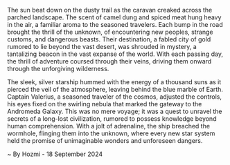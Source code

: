 
The sun beat down on the dusty trail as the caravan creaked across the parched landscape.  The scent of camel dung and spiced meat hung heavy in the air, a familiar aroma to the seasoned travelers.  Each bump in the road brought the thrill of the unknown, of encountering new peoples, strange customs, and dangerous beasts.  Their destination, a fabled city of gold rumored to lie beyond the vast desert, was shrouded in mystery, a tantalizing beacon in the vast expanse of the world.  With each passing day, the thrill of adventure coursed through their veins, driving them onward through the unforgiving wilderness.

The sleek, silver starship hummed with the energy of a thousand suns as it pierced the veil of the atmosphere, leaving behind the blue marble of Earth.  Captain Valerius, a seasoned traveler of the cosmos, adjusted the controls, his eyes fixed on the swirling nebula that marked the gateway to the Andromeda Galaxy.  This was no mere voyage; it was a quest to unravel the secrets of a long-lost civilization, rumored to possess knowledge beyond human comprehension.  With a jolt of adrenaline, the ship breached the wormhole, flinging them into the unknown, where every new star system held the promise of unimaginable wonders and unforeseen dangers. 

~ By Hozmi - 18 September 2024
